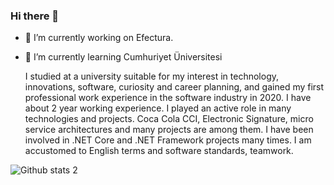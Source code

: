 ### Hi there 👋

- 🔭 I’m currently working on Efectura.
- 🌱 I’m currently learning Cumhuriyet Üniversitesi 

   I studied at a university suitable for my interest in
   technology, innovations, software, curiosity and career
   planning, and gained my first professional work
   experience in the software industry in 2020. I have
   about 2 year working experience. I played an active role
   in many technologies and projects. Coca Cola CCI,
   Electronic Signature, micro service architectures and
   many projects are among them. I have been involved in
   .NET Core and .NET Framework projects many times. I
   am accustomed to English terms and software
   standards, teamwork. 

![Github stats 2](https://github-readme-stats.vercel.app/api?username=Bayansalduza&show_icons=true&theme=radical)
